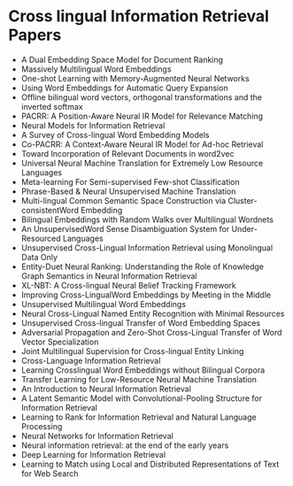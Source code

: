 # Cross lingual Information Retrieval Papers

<ul>

                             

 <li><a target="_blank" href="https://github.com/manjunath5496/Cross-lingual-Information-Retrieval-Papers/blob/master/c(1).pdf" style="text-decoration:none;">A Dual Embedding Space Model for Document Ranking</a></li>

 <li><a target="_blank" href="https://github.com/manjunath5496/Cross-lingual-Information-Retrieval-Papers/blob/master/c(2).pdf" style="text-decoration:none;">Massively Multilingual Word Embeddings</a></li>

<li><a target="_blank" href="https://github.com/manjunath5496/Cross-lingual-Information-Retrieval-Papers/blob/master/c(3).pdf" style="text-decoration:none;">One-shot Learning with Memory-Augmented Neural Networks</a></li>
 <li><a target="_blank" href="https://github.com/manjunath5496/Cross-lingual-Information-Retrieval-Papers/blob/master/c(4).pdf" style="text-decoration:none;">Using Word Embeddings for Automatic Query Expansion</a></li>                              
<li><a target="_blank" href="https://github.com/manjunath5496/Cross-lingual-Information-Retrieval-Papers/blob/master/c(5).pdf" style="text-decoration:none;">Offline bilingual word vectors, orthogonal transformations and the inverted softmax</a></li>
<li><a target="_blank" href="https://github.com/manjunath5496/Cross-lingual-Information-Retrieval-Papers/blob/master/c(6).pdf" style="text-decoration:none;">PACRR: A Position-Aware Neural IR Model for Relevance Matching</a></li>
 <li><a target="_blank" href="https://github.com/manjunath5496/Cross-lingual-Information-Retrieval-Papers/blob/master/c(7).pdf" style="text-decoration:none;">Neural Models for Information Retrieval</a></li>

 <li><a target="_blank" href="https://github.com/manjunath5496/Cross-lingual-Information-Retrieval-Papers/blob/master/c(8).pdf" style="text-decoration:none;"> A Survey of Cross-lingual Word Embedding Models </a></li>
   <li><a target="_blank" href="https://github.com/manjunath5496/Cross-lingual-Information-Retrieval-Papers/blob/master/c(9).pdf" style="text-decoration:none;">Co-PACRR:
A Context-Aware Neural IR Model for Ad-hoc Retrieval</a></li>
  
   
 <li><a target="_blank" href="https://github.com/manjunath5496/Cross-lingual-Information-Retrieval-Papers/blob/master/c(10).pdf" style="text-decoration:none;">Toward Incorporation of Relevant Documents in word2vec </a></li>                              
<li><a target="_blank" href="https://github.com/manjunath5496/Cross-lingual-Information-Retrieval-Papers/blob/master/c(11).pdf" style="text-decoration:none;">Universal Neural Machine Translation for Extremely Low Resource Languages</a></li>
<li><a target="_blank" href="https://github.com/manjunath5496/Cross-lingual-Information-Retrieval-Papers/blob/master/c(12).pdf" style="text-decoration:none;">Meta-learning For Semi-supervised Few-shot Classification</a></li>
<li><a target="_blank" href="https://github.com/manjunath5496/Cross-lingual-Information-Retrieval-Papers/blob/master/c(13).pdf" style="text-decoration:none;">Phrase-Based & Neural Unsupervised Machine Translation</a></li>

<li><a target="_blank" href="https://github.com/manjunath5496/Cross-lingual-Information-Retrieval-Papers/blob/master/c(14).pdf" style="text-decoration:none;">Multi-lingual Common Semantic Space Construction via Cluster-consistentWord Embedding</a></li>
                              
<li><a target="_blank" href="https://github.com/manjunath5496/Cross-lingual-Information-Retrieval-Papers/blob/master/c(15).pdf" style="text-decoration:none;">Bilingual Embeddings with Random Walks over Multilingual Wordnets</a></li>

<li><a target="_blank" href="https://github.com/manjunath5496/Cross-lingual-Information-Retrieval-Papers/blob/master/c(16).pdf" style="text-decoration:none;">An UnsupervisedWord Sense Disambiguation System for Under-Resourced Languages</a></li>

  <li><a target="_blank" href="https://github.com/manjunath5496/Cross-lingual-Information-Retrieval-Papers/blob/master/c(17).pdf" style="text-decoration:none;">Unsupervised Cross-Lingual Information Retrieval using Monolingual Data Only</a></li>   
  
<li><a target="_blank" href="https://github.com/manjunath5496/Cross-lingual-Information-Retrieval-Papers/blob/master/c(18).pdf" style="text-decoration:none;">Entity-Duet Neural Ranking: Understanding the Role of Knowledge Graph Semantics in Neural Information Retrieval</a></li> 

  
<li><a target="_blank" href="https://github.com/manjunath5496/Cross-lingual-Information-Retrieval-Papers/blob/master/c(19).pdf" style="text-decoration:none;">XL-NBT: A Cross-lingual Neural Belief Tracking Framework</a></li> 

<li><a target="_blank" href="https://github.com/manjunath5496/Cross-lingual-Information-Retrieval-Papers/blob/master/c(20).pdf" style="text-decoration:none;">Improving Cross-LingualWord Embeddings by Meeting in the Middle</a></li>

<li><a target="_blank" href="https://github.com/manjunath5496/Cross-lingual-Information-Retrieval-Papers/blob/master/c(21).pdf" style="text-decoration:none;">Unsupervised Multilingual Word Embeddings</a></li>
<li><a target="_blank" href="https://github.com/manjunath5496/Cross-lingual-Information-Retrieval-Papers/blob/master/c(22).pdf" style="text-decoration:none;">Neural Cross-Lingual Named Entity Recognition with Minimal Resources</a></li> 
 <li><a target="_blank" href="https://github.com/manjunath5496/Cross-lingual-Information-Retrieval-Papers/blob/master/c(23).pdf" style="text-decoration:none;">Unsupervised Cross-lingual Transfer of Word Embedding Spaces</a></li> 
 

   <li><a target="_blank" href="https://github.com/manjunath5496/Cross-lingual-Information-Retrieval-Papers/blob/master/c(24).pdf" style="text-decoration:none;">Adversarial Propagation and Zero-Shot Cross-Lingual Transfer of Word Vector Specialization</a></li>
 
   <li><a target="_blank" href="https://github.com/manjunath5496/Cross-lingual-Information-Retrieval-Papers/blob/master/c(25).pdf" style="text-decoration:none;">Joint Multilingual Supervision for Cross-lingual Entity Linking</a></li>                              
 <li><a target="_blank" href="https://github.com/manjunath5496/Cross-lingual-Information-Retrieval-Papers/blob/master/c(26).pdf" style="text-decoration:none;">Cross-Language
Information Retrieval</a></li>
 <li><a target="_blank" href="https://github.com/manjunath5496/Cross-lingual-Information-Retrieval-Papers/blob/master/c(27).pdf" style="text-decoration:none;">Learning Crosslingual Word Embeddings without Bilingual Corpora</a></li>
   
 
   <li><a target="_blank" href="https://github.com/manjunath5496/Cross-lingual-Information-Retrieval-Papers/blob/master/c(28).pdf" style="text-decoration:none;">Transfer Learning for Low-Resource Neural Machine Translation</a></li>
 
   <li><a target="_blank" href="https://github.com/manjunath5496/Cross-lingual-Information-Retrieval-Papers/blob/master/c(29).pdf" style="text-decoration:none;">An Introduction to Neural Information Retrieval </a></li>                              

  <li><a target="_blank" href="https://github.com/manjunath5496/Cross-lingual-Information-Retrieval-Papers/blob/master/c(30).pdf" style="text-decoration:none;">A Latent Semantic Model with Convolutional-Pooling Structure for Information Retrieval</a></li>
 
   <li><a target="_blank" href="https://github.com/manjunath5496/Cross-lingual-Information-Retrieval-Papers/blob/master/c(31).pdf" style="text-decoration:none;">Learning to Rank for Information Retrieval and Natural Language Processing</a></li> 
    <li><a target="_blank" href="https://github.com/manjunath5496/Cross-lingual-Information-Retrieval-Papers/blob/master/c(32).pdf" style="text-decoration:none;">Neural Networks for Information Retrieval</a></li> 

   <li><a target="_blank" href="https://github.com/manjunath5496/Cross-lingual-Information-Retrieval-Papers/blob/master/c(33).pdf" style="text-decoration:none;">Neural information retrieval: at the end of the early years</a></li>                              

  <li><a target="_blank" href="https://github.com/manjunath5496/Cross-lingual-Information-Retrieval-Papers/blob/master/c(34).pdf" style="text-decoration:none;">Deep Learning for Information Retrieval</a></li> 
 
  <li><a target="_blank" href="https://github.com/manjunath5496/Cross-lingual-Information-Retrieval-Papers/blob/master/c(35).pdf" style="text-decoration:none;">Learning to Match using Local and Distributed Representations of Text for Web Search</a></li> 

  </ul>
